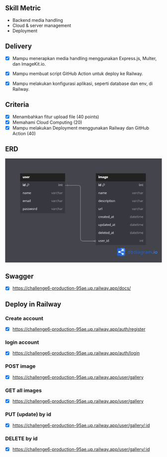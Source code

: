 ## Skill Metric

- Backend media handling
- Cloud & server management
- Deployment

## Delivery

- [x] Mampu menerapkan media handling menggunakan Express.js, Multer, dan ImageKit.io.
- [x] Mampu membuat script GitHub Action untuk deploy ke Railway.
- [x] Mampu melakukan konfigurasi aplikasi, seperti database dan env, di Railway.


## Criteria

- [x] Menambahkan fitur upload file (40 points)
- [x] Memahami Cloud Computing (20)
- [x] Mampu melakukan Deployment menggunakan Railway dan GitHub Action (40)

## ERD

![Tux, the Linux](/ERD.png)

## Swagger

- [x] https://challenge6-production-95ae.up.railway.app/docs/

## Deploy in Railway

### Create account
- [x] https://challenge6-production-95ae.up.railway.app/auth/register
### login account
- [x] https://challenge6-production-95ae.up.railway.app/auth/login

### POST image
- [x] https://challenge6-production-95ae.up.railway.app/user/gallery
### GET all images
- [x] https://challenge6-production-95ae.up.railway.app/user/gallery
### PUT (update) by id
- [x] https://challenge6-production-95ae.up.railway.app/user/gallery/:id
### DELETE by id
- [x] https://challenge6-production-95ae.up.railway.app/user/gallery/:id